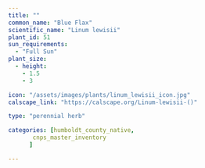 ```yaml
---
title: ""
common_name: "Blue Flax"
scientific_name: "Linum lewisii"
plant_id: 51
sun_requirements:
  - "Full Sun"
plant_size:
  - height: 
    - 1.5
    - 3

icon: "/assets/images/plants/linum_lewisii_icon.jpg" 
calscape_link: "https://calscape.org/Linum-lewisii-()"

type: "perennial herb"

categories: [humboldt_county_native,
       cnps_master_inventory
      ]

---
```


